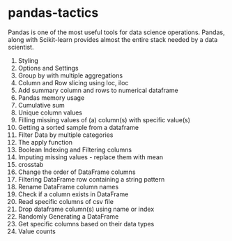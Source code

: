 # pandas-tactics

Pandas is one of the most useful tools for data science operations. Pandas, along with Scikit-learn provides almost the entire stack needed by a data scientist.

01. Styling
02. Options and Settings
03. Group by with multiple aggregations
04. Column and Row slicing using loc, iloc
05. Add summary column and rows to numerical dataframe
06. Pandas memory usage
07. Cumulative sum
08. Unique column values
09. Filling missing values of (a) column(s) with specific value(s)
10. Getting a sorted sample from a dataframe
11. Filter Data by multiple categories
12. The apply function
13. Boolean Indexing and Filtering columns
14. Imputing missing values - replace them with mean
15. crosstab
16. Change the order of DataFrame columns
17. Filtering DataFrame row containing a string pattern
18. Rename DataFrame column names
19. Check if a column exists in DataFrame
20. Read specific columns of csv file
21. Drop dataframe column(s) using name or index
22. Randomly Generating a DataFrame
23. Get specific columns based on their data types
24. Value counts
